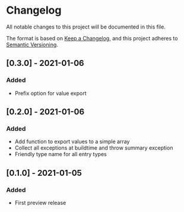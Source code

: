 # Changelog
All notable changes to this project will be documented in this file.

The format is based on [Keep a Changelog](https://keepachangelog.com/en/1.0.0/),
and this project adheres to [Semantic Versioning](https://semver.org/spec/v2.0.0.html).

## [0.3.0] - 2021-01-06
### Added
- Prefix option for value export

## [0.2.0] - 2021-01-06
### Added
- Add function to export values to a simple array
- Collect all exceptions at buildtime and throw summary exception
- Friendly type name for all entry types

## [0.1.0] - 2021-01-05
### Added
- First preview release